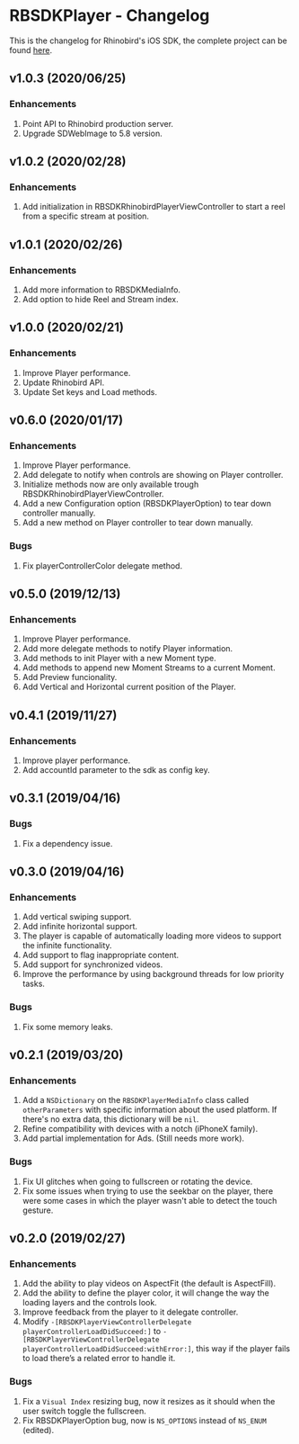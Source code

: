 # RBSDKPlayer - Changelog

This is the changelog for Rhinobird's iOS SDK, the complete project can be found [here](https://github.com/rhinobird/RBSDKPlayer-iOS/).

## v1.0.3 (2020/06/25)

### Enhancements

1. Point API to Rhinobird production server.
2. Upgrade SDWebImage to 5.8 version.

## v1.0.2 (2020/02/28)

### Enhancements

1. Add initialization in RBSDKRhinobirdPlayerViewController to start a reel from a specific stream at position.

## v1.0.1 (2020/02/26)

### Enhancements

1. Add more information to RBSDKMediaInfo.
2. Add option to hide Reel and Stream index.

## v1.0.0 (2020/02/21)

### Enhancements

1. Improve Player performance.
2. Update Rhinobird API.
3. Update Set keys and Load methods.

## v0.6.0 (2020/01/17)

### Enhancements

1. Improve Player performance.
2. Add delegate to notify when controls are showing on Player controller.
3. Initialize methods now are only available trough RBSDKRhinobirdPlayerViewController.
4. Add a new Configuration option (RBSDKPlayerOption) to tear down controller manually.
5. Add a new method on Player controller to tear down manually.

### Bugs

1. Fix playerControllerColor delegate method.

## v0.5.0 (2019/12/13)

### Enhancements

1. Improve Player performance.
2. Add more delegate methods to notify Player information.
3. Add methods to init Player with a new Moment type.
4. Add methods to append new Moment Streams to a current Moment.
5. Add Preview funcionality.
6. Add Vertical and Horizontal current position of the Player.

## v0.4.1 (2019/11/27)

### Enhancements

1. Improve player performance.
2. Add accountId parameter to the sdk as config key.

## v0.3.1 (2019/04/16)

### Bugs

1. Fix a dependency issue.

## v0.3.0 (2019/04/16)

### Enhancements

1. Add vertical swiping support.
2. Add infinite horizontal support.
3. The player is capable of automatically loading more videos to support the infinite functionality.
4. Add support to flag inappropriate content.
5. Add support for synchronized videos.
6. Improve the performance by using background threads for low priority tasks.

### Bugs

1. Fix some memory leaks.

## v0.2.1 (2019/03/20)

### Enhancements

1. Add a `NSDictionary` on the `RBSDKPlayerMediaInfo` class called `otherParameters` with specific information about the used platform. If there's no extra data, this dictionary will be `nil`.
2. Refine compatibility with devices with a notch (iPhoneX family).
3. Add partial implementation for Ads. (Still needs more work).

### Bugs

1. Fix UI glitches when going to fullscreen or rotating the device.
2. Fix some issues when trying to use the seekbar on the player, there were some cases in which the player wasn't able to detect the touch gesture.

## v0.2.0 (2019/02/27)

### Enhancements

1. Add the ability to play videos on AspectFit (the default is AspectFill).
2. Add the ability to define the player color, it will change the way the loading layers and the controls look.
3. Improve feedback from the player to it delegate controller.
4. Modify `-[RBSDKPlayerViewControllerDelegate playerControllerLoadDidSucceed:]` to `-[RBSDKPlayerViewControllerDelegate playerControllerLoadDidSucceed:withError:]`, this way if the player fails to load there’s a related error to handle it.

### Bugs

1. Fix a `Visual Index` resizing bug, now it resizes as it should when the user switch toggle the fullscreen.
2. Fix RBSDKPlayerOption bug, now is `NS_OPTIONS` instead of `NS_ENUM` (edited).
